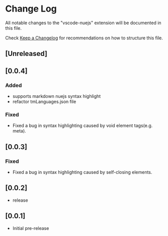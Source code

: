 # Change Log

All notable changes to the "vscode-nuejs" extension will be documented in this file.

Check [Keep a Changelog](http://keepachangelog.com/) for recommendations on how to structure this file.

## [Unreleased]



## [0.0.4]
### Added
- supports markdown nuejs syntax highlight
- refactor tmLanguages.json file

### Fixed
- Fixed a bug in syntax highlighting caused by void element tags(e.g. meta).

## [0.0.3]
### Fixed
- Fixed a bug in syntax highlighting caused by self-closing elements.

## [0.0.2]
- release

## [0.0.1]
- Initial pre-release
